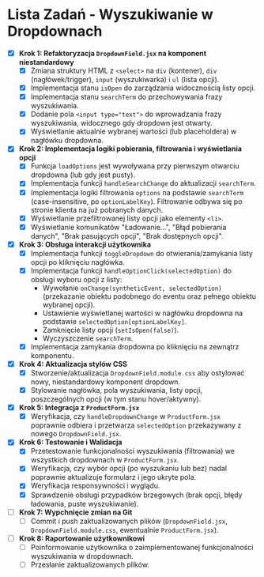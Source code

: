 # Lista Zadań - Wyszukiwanie w Dropdownach

- [x] **Krok 1: Refaktoryzacja `DropdownField.jsx` na komponent niestandardowy**
    - [x] Zmiana struktury HTML z `<select>` na `div` (kontener), `div` (nagłówek/trigger), `input` (wyszukiwarka) i `ul` (lista opcji).
    - [x] Implementacja stanu `isOpen` do zarządzania widocznością listy opcji.
    - [x] Implementacja stanu `searchTerm` do przechowywania frazy wyszukiwania.
    - [x] Dodanie pola `<input type="text">` do wprowadzania frazy wyszukiwania, widocznego gdy dropdown jest otwarty.
    - [x] Wyświetlanie aktualnie wybranej wartości (lub placeholdera) w nagłówku dropdowna.
- [x] **Krok 2: Implementacja logiki pobierania, filtrowania i wyświetlania opcji**
    - [x] Funkcja `loadOptions` jest wywoływana przy pierwszym otwarciu dropdowna (lub gdy jest pusty).
    - [x] Implementacja funkcji `handleSearchChange` do aktualizacji `searchTerm`.
    - [x] Implementacja logiki filtrowania `options` na podstawie `searchTerm` (case-insensitive, po `optionLabelKey`). Filtrowanie odbywa się po stronie klienta na już pobranych danych.
    - [x] Wyświetlanie przefiltrowanej listy opcji jako elementy `<li>`.
    - [x] Wyświetlanie komunikatów "Ładowanie...", "Błąd pobierania danych", "Brak pasujących opcji", "Brak dostępnych opcji".
- [x] **Krok 3: Obsługa interakcji użytkownika**
    - [x] Implementacja funkcji `toggleDropdown` do otwierania/zamykania listy opcji po kliknięciu nagłówka.
    - [x] Implementacja funkcji `handleOptionClick(selectedOption)` do obsługi wyboru opcji z listy:
        - Wywołanie `onChange(syntheticEvent, selectedOption)` (przekazanie obiektu podobnego do eventu oraz pełnego obiektu wybranej opcji).
        - Ustawienie wyświetlanej wartości w nagłówku dropdowna na podstawie `selectedOption[optionLabelKey]`.
        - Zamknięcie listy opcji (`setIsOpen(false)`).
        - Wyczyszczenie `searchTerm`.
    - [x] Implementacja zamykania dropdowna po kliknięciu na zewnątrz komponentu.
- [x] **Krok 4: Aktualizacja stylów CSS**
    - [x] Stworzenie/aktualizacja `DropdownField.module.css` aby ostylować nowy, niestandardowy komponent dropdown.
    - [x] Stylowanie nagłówka, pola wyszukiwania, listy opcji, poszczególnych opcji (w tym stanu hover/aktywny).
- [x] **Krok 5: Integracja z `ProductForm.jsx`**
    - [x] Weryfikacja, czy `handleDropdownChange` w `ProductForm.jsx` poprawnie odbiera i przetwarza `selectedOption` przekazywany z nowego `DropdownField.jsx`.
- [x] **Krok 6: Testowanie i Walidacja**
    - [x] Przetestowanie funkcjonalności wyszukiwania (filtrowania) we wszystkich dropdownach w `ProductForm.jsx`.
    - [x] Weryfikacja, czy wybór opcji (po wyszukaniu lub bez) nadal poprawnie aktualizuje formularz i jego ukryte pola.
    - [x] Weryfikacja responsywności i wyglądu.
    - [x] Sprawdzenie obsługi przypadków brzegowych (brak opcji, błędy ładowania, puste wyszukiwanie).
- [ ] **Krok 7: Wypchnięcie zmian na Git**
    - [ ] Commit i push zaktualizowanych plików (`DropdownField.jsx`, `DropdownField.module.css`, ewentualnie `ProductForm.jsx`).
- [ ] **Krok 8: Raportowanie użytkownikowi**
    - [ ] Poinformowanie użytkownika o zaimplementowanej funkcjonalności wyszukiwania w dropdownach.
    - [ ] Przesłanie zaktualizowanych plików.
